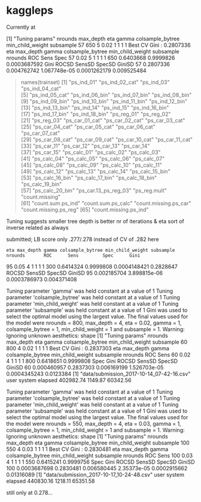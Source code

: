 # kaggleps

Currently at

[1] "Tuning params"
   nrounds max_depth  eta gamma colsample_bytree min_child_weight subsample
57     650         5 0.02     1                1                1         1
Best CV Gini  : 0.2807336
    eta max_depth gamma colsample_bytree min_child_weight subsample nrounds       ROC      Sens         Spec
57 0.02         5     1                1                1         1     650 0.6403668 0.9999826 0.0003687592
        Gini       ROCSD       SensSD       SpecSD      GiniSD
57 0.2807336 0.004762742 1.067748e-05 0.0001262179 0.009525484

> names(trainset)
 [1] "ps_ind_01"            "ps_ind_02_cat"        "ps_ind_03"            "ps_ind_04_cat"       
 [5] "ps_ind_05_cat"        "ps_ind_06_bin"        "ps_ind_07_bin"        "ps_ind_08_bin"       
 [9] "ps_ind_09_bin"        "ps_ind_10_bin"        "ps_ind_11_bin"        "ps_ind_12_bin"       
[13] "ps_ind_13_bin"        "ps_ind_14"            "ps_ind_15"            "ps_ind_16_bin"       
[17] "ps_ind_17_bin"        "ps_ind_18_bin"        "ps_reg_01"            "ps_reg_02"           
[21] "ps_reg_03"            "ps_car_01_cat"        "ps_car_02_cat"        "ps_car_03_cat"       
[25] "ps_car_04_cat"        "ps_car_05_cat"        "ps_car_06_cat"        "ps_car_07_cat"       
[29] "ps_car_08_cat"        "ps_car_09_cat"        "ps_car_10_cat"        "ps_car_11_cat"       
[33] "ps_car_11"            "ps_car_12"            "ps_car_13"            "ps_car_14"           
[37] "ps_car_15"            "ps_calc_01"           "ps_calc_02"           "ps_calc_03"          
[41] "ps_calc_04"           "ps_calc_05"           "ps_calc_06"           "ps_calc_07"          
[45] "ps_calc_08"           "ps_calc_09"           "ps_calc_10"           "ps_calc_11"          
[49] "ps_calc_12"           "ps_calc_13"           "ps_calc_14"           "ps_calc_15_bin"      
[53] "ps_calc_16_bin"       "ps_calc_17_bin"       "ps_calc_18_bin"       "ps_calc_19_bin"      
[57] "ps_calc_20_bin"       "ps_car.13_ps_reg_03"  "ps_reg.mult"          "count.missing"       
[61] "count.sum.ps_ind"     "count.sum.ps_calc"    "count.missing.ps_car" "count.missing.ps_reg"
[65] "count.missing.ps_ind"

Tuning suggests smaller tree depth is better
nr of iterations & eta sort of inverse related as always

submitted; LB score only .277/.278 instead of CV of .282 here

    eta max_depth gamma colsample_bytree min_child_weight subsample nrounds       ROC      Sens         Spec      Gini
95 0.05         4     1                1                1         1     300 0.6414324 0.9999808 0.0004148421 0.2828647
         ROCSD       SensSD       SpecSD      GiniSD
95 0.002185704 3.898815e-06 0.0003786973 0.004371408



Tuning parameter 'gamma' was held constant at a value of 1
Tuning parameter 'colsample_bytree' was
 held constant at a value of 1
Tuning parameter 'min_child_weight' was held constant at a value of
 1
Tuning parameter 'subsample' was held constant at a value of 1
Gini was used to select the optimal model using  the largest value.
The final values used for the model were nrounds = 800, max_depth = 4, eta = 0.02, gamma =
 1, colsample_bytree = 1, min_child_weight = 1 and subsample = 1.
Warning: Ignoring unknown aesthetics: shape
[1] "Tuning params"
   nrounds max_depth  eta gamma colsample_bytree min_child_weight subsample
60     800         4 0.02     1                1                1         1
Best CV Gini  : 0.2837303
    eta max_depth gamma colsample_bytree min_child_weight subsample nrounds       ROC      Sens
60 0.02         4     1                1                1         1     800 0.6418651 0.9999808
          Spec      Gini       ROCSD       SensSD       SpecSD    GiniSD
60 0.000460957 0.2837303 0.006169199 1.526703e-05 0.0004345243 0.0123384
[1] "data/submission_2017-10-14_07-42-16.csv"
     user    system   elapsed 
402982.74   1149.87  60342.56 


Tuning parameter 'gamma' was held constant at a value of 1
Tuning parameter 'colsample_bytree' was
 held constant at a value of 1
Tuning parameter 'min_child_weight' was held constant at a value of
 1
Tuning parameter 'subsample' was held constant at a value of 1
Gini was used to select the optimal model using  the largest value.
The final values used for the model were nrounds = 550, max_depth = 4, eta = 0.03, gamma =
 1, colsample_bytree = 1, min_child_weight = 1 and subsample = 1.
Warning: Ignoring unknown aesthetics: shape
[1] "Tuning params"
    nrounds max_depth  eta gamma colsample_bytree min_child_weight subsample
100     550         4 0.03     1                1                1         1
Best CV Gini  : 0.2830481
     eta max_depth gamma colsample_bytree min_child_weight subsample nrounds       ROC      Sens
100 0.03         4     1                1                1         1     550 0.6415241 0.9999756
            Spec      Gini       ROCSD      SensSD       SpecSD     GiniSD
100 0.0003687698 0.2830481 0.006580445 2.35373e-05 0.0002915662 0.01316089
[1] "data/submission_2017-10-17_10-24-48.csv"
     user    system   elapsed 
440830.16   1218.11  65351.58 

still only at 0.278...

